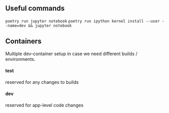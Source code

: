 
## Useful commands
```poetry run jupyter notebook```
```poetry run ipython kernel install --user --name=dev && jupyter notebook```

## Containers
Multiple dev-container setup in case we need different builds / environments. 

#### test
reserved for any changes to builds

#### dev
reserved for app-level code changes

